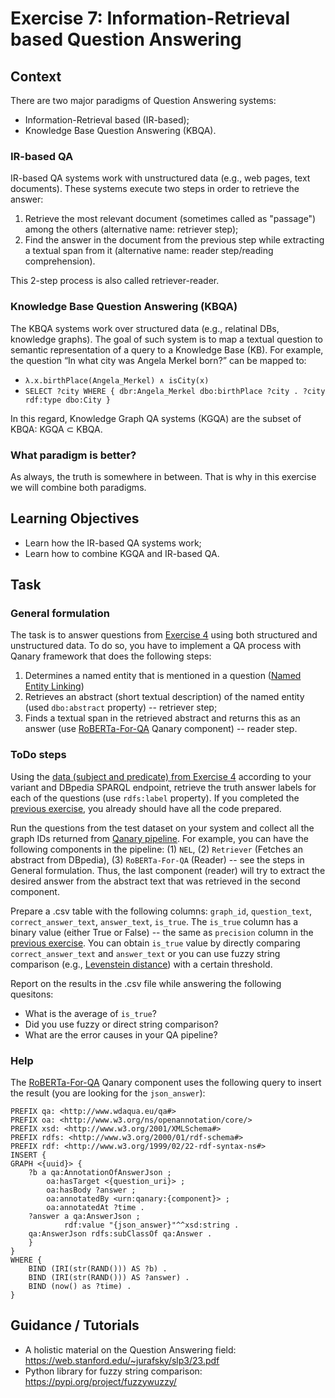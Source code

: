# Exercise 7: Information-Retrieval based Question Answering

## Context

There are two major paradigms of Question Answering systems:
* Information-Retrieval based (IR-based);
* Knowledge Base Question Answering (KBQA).

### IR-based QA

IR-based QA systems work with unstructured data (e.g., web pages, text documents). These systems execute two steps in order to retrieve the answer:
1. Retrieve the most relevant document (sometimes called as "passage") among the others (alternative name: retriever step);
2. Find the answer in the document from the previous step while extracting a textual span from it (alternative name: reader step/reading comprehension).

This 2-step process is also called retriever-reader.

### Knowledge Base Question Answering (KBQA)

The KBQA systems work over structured data (e.g., relatinal DBs, knowledge graphs). The goal of such system is to map a textual question to semantic representation of a query to a Knowledge Base (KB). For example, the question “In what city was Angela Merkel born?” can be mapped to:
* `λ.x.birthPlace(Angela_Merkel) ∧ isCity(x)`
* `SELECT ?city WHERE { dbr:Angela_Merkel dbo:birthPlace ?city . ?city rdf:type dbo:City }`

In this regard, Knowledge Graph QA systems (KGQA) are the subset of KBQA: KGQA ⊂ KBQA.

### What paradigm is better?

As always, the truth is somewhere in between. That is why in this exercise we will combine both paradigms.

## Learning Objectives

* Learn how the IR-based QA systems work;
* Learn how to combine KGQA and IR-based QA.

## Task

### General formulation

The task is to answer questions from [Exercise 4](https://github.com/Perevalov/qa_chatbots_exercises/tree/main/exercise_4) using both structured and unstructured data. To do so, you have to implement a QA process with Qanary framework that does the following steps:
1. Determines a named entity that is mentioned in a question ([Named Entity Linking](https://github.com/Perevalov/qa_chatbots_exercises/tree/main/exercise_1))
2. Retrieves an abstract (short textual description) of the named entity (used `dbo:abstract` property) -- retriever step;
3. Finds a textual span in the retrieved abstract and returns this as an answer (use [RoBERTa-For-QA](https://webengineering.ins.hs-anhalt.de:43740/#/applications/RoBERTa-For-QA) Qanary component) -- reader step.

### ToDo steps

Using the [data (subject and predicate) from Exercise 4](https://github.com/Perevalov/qa_chatbots_exercises/tree/main/exercise_4) according to your variant and DBpedia SPARQL endpoint, retrieve the truth answer labels for each of the questions (use `rdfs:label` property). If you completed the [previous exercise](https://github.com/Perevalov/qa_chatbots_exercises/tree/main/exercise_6), you already should have all the code prepared.

Run the questions from the test dataset on your system and collect all the graph IDs returned from [Qanary pipeline](https://webengineering.ins.hs-anhalt.de:43740/startquestionansweringwithtextquestion). For example, you can have the following components in the pipeline: (1) `NEL`, (2) `Retriever` (Fetches an abstract from DBpedia), (3) `RoBERTa-For-QA` (Reader) -- see the steps in General formulation. Thus, the last component (reader) will try to extract the desired answer from the abstract text that was retrieved in the second component.

Prepare a .csv table with the following columns: `graph_id`, `question_text`, `correct_answer_text`, `answer_text`, `is_true`. The `is_true` column has a binary value (either True or False) -- the same as `precision` column in the [previous exercise](https://github.com/Perevalov/qa_chatbots_exercises/tree/main/exercise_6). You can obtain `is_true` value by directly comparing `correct_answer_text` and `answer_text` or you can use fuzzy string comparison (e.g., [Levenstein distance](https://en.wikipedia.org/wiki/Levenshtein_distance)) with a certain threshold.

Report on the results in the .csv file while answering the following quesitons:
* What is the average of `is_true`? 
* Did you use fuzzy or direct string comparison? 
* What are the error causes in your QA pipeline?

### Help

The [RoBERTa-For-QA](https://webengineering.ins.hs-anhalt.de:43740/#/applications/RoBERTa-For-QA) Qanary component uses the following query to insert the result (you are looking for the `json_answer`):
```sparql
PREFIX qa: <http://www.wdaqua.eu/qa#>
PREFIX oa: <http://www.w3.org/ns/openannotation/core/>
PREFIX xsd: <http://www.w3.org/2001/XMLSchema#>
PREFIX rdfs: <http://www.w3.org/2000/01/rdf-schema#>
PREFIX rdf: <http://www.w3.org/1999/02/22-rdf-syntax-ns#>
INSERT {
GRAPH <{uuid}> {
    ?b a qa:AnnotationOfAnswerJson ;
        oa:hasTarget <{question_uri}> ;
        oa:hasBody ?answer ;
        oa:annotatedBy <urn:qanary:{component}> ;
        oa:annotatedAt ?time .
    ?answer a qa:AnswerJson ;
            rdf:value "{json_answer}"^^xsd:string .
    qa:AnswerJson rdfs:subClassOf qa:Answer .
    }
}
WHERE {
    BIND (IRI(str(RAND())) AS ?b) .
    BIND (IRI(str(RAND())) AS ?answer) .
    BIND (now() as ?time) .
}
```

## Guidance / Tutorials

* A holistic material on the Question Answering field: https://web.stanford.edu/~jurafsky/slp3/23.pdf
* Python library for fuzzy string comparison: https://pypi.org/project/fuzzywuzzy/
